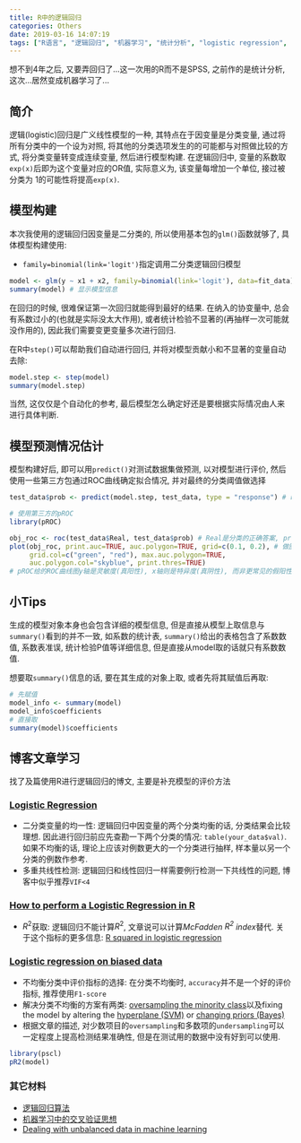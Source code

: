 ```yaml
---
title: R中的逻辑回归
categories: Others
date: 2019-03-16 14:07:19
tags: ["R语言", "逻辑回归", "机器学习", "统计分析", "logistic regression", "machine learning"]
---
```


想不到4年之后, 又要弄回归了...这一次用的R而不是SPSS, 之前作的是统计分析, 这次...居然变成机器学习了...
<!-- 摘要部分 -->
<!-- more -->

## 简介
逻辑(logistic)回归是广义线性模型的一种, 其特点在于因变量是分类变量, 通过将所有分类中的一个设为对照, 将其他的分类选项发生的的可能都与对照做比较的方式, 将分类变量转变成连续变量, 然后进行模型构建. 在逻辑回归中, 变量的系数取`exp(x)`后即为这个变量对应的OR值, 实际意义为, 该变量每增加一个单位, 接过被分类为
1的可能性将提高`exp(x)`.

## 模型构建
本次我使用的逻辑回归因变量是二分类的, 所以使用基本包的`glm()`函数就够了, 具体模型构建使用:


- `family=binomial(link='logit')`指定调用二分类逻辑回归模型


```r
model <- glm(y ~ x1 + x2, family=binomial(link='logit'), data=fit_data)
summary(model) # 显示模型信息
```

在回归的时候, 很难保证第一次回归就能得到最好的结果. 在纳入的协变量中, 总会有系数过小的(也就是实际没太大作用), 或者统计检验不显著的(再抽样一次可能就没作用的), 因此我们需要变更变量多次进行回归.

在R中`step()`可以帮助我们自动进行回归, 并将对模型贡献小和不显著的变量自动去除:

```r
model.step <- step(model)
summary(model.step) 
```

当然, 这仅仅是个自动化的参考, 最后模型怎么确定好还是要根据实际情况由人来进行具体判断.

## 模型预测情况估计

模型构建好后, 即可以用`predict()`对测试数据集做预测, 以对模型进行评价, 然后使用一些第三方包通过ROC曲线确定拟合情况, 并对最终的分类阈值做选择

```r
test_data$prob <- predict(model.step, test_data, type = "response") # response的话接过是0~1的概率, 不指定默认是个常数

# 使用第三方的pROC
library(pROC)

obj_roc <- roc(test_data$Real, test_data$prob) # Real是分类的正确答案, prob是给的预测概率
plot(obj_roc, print.auc=TRUE, auc.polygon=TRUE, grid=c(0.1, 0.2), # 做图
     grid.col=c("green", "red"), max.auc.polygon=TRUE,
     auc.polygon.col="skyblue", print.thres=TRUE)
# pROC给的ROC曲线图y轴是灵敏度(真阳性), x轴则是特异度(真阴性), 而非更常见的假阳性率, 所以x轴是1->0而非0-1
```

## 小Tips

生成的模型对象本身也会包含详细的模型信息, 但是直接从模型上取信息与`summary()`看到的并不一致, 如系数的统计表, `summary()`给出的表格包含了系数数值, 系数表准误, 统计检验P值等详细信息, 但是直接从model取的话就只有系数数值.

想要取`summary()`信息的话, 要在其生成的对象上取, 或者先将其赋值后再取:

```r
# 先赋值
model_info <- summary(model)
model_info$coefficients
# 直接取
summary(model)$coefficients
```

## 博客文章学习

找了及篇使用R进行逻辑回归的博文, 主要是补充模型的评价方法

### [Logistic Regression](http://r-statistics.co/Logistic-Regression-With-R.html)


- 二分类变量的均一性: 逻辑回归中因变量的两个分类均衡的话, 分类结果会比较理想. 因此进行回归前应先查勘一下两个分类的情况: `table(your_data$val)`. 如果不均衡的话, 理论上应该对例数更大的一个分类进行抽样, 样本量以另一个分类的例数作参考.
- 多重共线性检测: 逻辑回归和线性回归一样需要例行检测一下共线性的问题, 博客中似乎推荐`VIF<4`


### [How to perform a Logistic Regression in R](https://www.r-bloggers.com/how-to-perform-a-logistic-regression-in-r/)

- $R^2$获取: 逻辑回归不能计算$R^2$, 文章说可以计算*McFadden $R^2$ index*替代. 关于这个指标的更多信息: [R squared in logistic regression](http://thestatsgeek.com/2014/02/08/r-squared-in-logistic-regression/)


### [Logistic regression on biased data](https://datascience.stackexchange.com/questions/12234/logistic-regression-on-biased-data)


- 不均衡分类中评价指标的选择: 在分类不均衡时, `accuracy`并不是一个好的评价指标, 推荐使用`F1-score`
- 解决分类不均衡的方案有两类: [oversampling the minority class](https://www.marcoaltini.com/blog/dealing-with-imbalanced-data-undersampling-oversampling-and-proper-cross-validation)以及fixing the model by altering the [hyperplane (SVM)]() or [changing priors (Bayes)]()
- 根据文章的描述, 对少数项目的`oversampling`和多数项的`undersampling`可以一定程度上提高检测结果准确性, 但是在测试用的数据中没有好到可以使用.


```r
library(pscl)
pR2(model)
```

### 其它材料


- [逻辑回归算法](https://blog.mythsman.com/2016/01/28/1/)
- [机器学习中的交叉验证思想](https://blog.mythsman.com/2016/02/02/1/)
- [Dealing with unbalanced data in machine learning](https://www.r-bloggers.com/dealing-with-unbalanced-data-in-machine-learning/)
